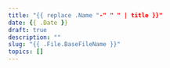 ```yaml
---
title: "{{ replace .Name "-" " " | title }}"
date: {{ .Date }}
draft: true
description: ""
slug: "{{ .File.BaseFileName }}"
topics: []
---
```

